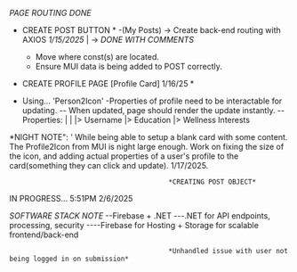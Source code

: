 *PAGE ROUTING DONE*


* CREATE POST BUTTON *
    -(My Posts) -> Create back-end routing with AXIOS *1/15/2025*
    |
    -> *DONE WITH COMMENTS*
    - Move where const(s) are located.
    - Ensure MUI data is being added to POST correctly.

* CREATE PROFILE PAGE [Profile Card]
                           1/16/25 *
                          
- Using...
 'Person2Icon'
-Properties of profile need to be interactable for updating.
  -- When updated, page should render the update instantly.
  -- Properties:
    |
    |
    |>  Username
    |>  Education
    |>  Wellness Interests

*NIGHT NOTE":
  ' While being able to setup a blank card with some content. The Profile2Icon from MUI is night large enough. Work on fixing the size of the icon, and adding actual properties of a user's profile to the card(something they can click and update). 1/17/2025.




                                            *CREATING POST OBJECT*
IN PROGRESS... 5:51PM
2/6/2025

*SOFTWARE STACK NOTE*
  --Firebase + .NET
  ---.NET for API endpoints, processing, security
  ----Firebase for Hosting + Storage for scalable frontend/back-end

                                            *Unhandled issue with user not being logged in on submission*